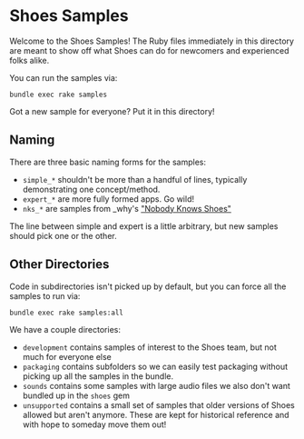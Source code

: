 # Shoes Samples

Welcome to the Shoes Samples! The Ruby files immediately in this directory are meant to show off what Shoes can do for newcomers and experienced folks alike.

You can run the samples via:

```
bundle exec rake samples
```

Got a new sample for everyone? Put it in this directory!

## Naming

There are three basic naming forms for the samples:

* `simple_*` shouldn't be more than a handful of lines, typically demonstrating one concept/method.
* `expert_*` are more fully formed apps. Go wild!
* `nks_*` are samples from _why's ["Nobody Knows Shoes"](http://cloud.github.com/downloads/shoes/shoes/nks.pdf)

The line between simple and expert is a little arbitrary, but new samples should pick one or the other.

## Other Directories

Code in subdirectories isn't picked up by default, but you can force all the samples to run via:

```
bundle exec rake samples:all
```

We have a couple directories:

* `development` contains samples of interest to the Shoes team, but not much for everyone else
* `packaging` contains subfolders so we can easily test packaging without picking up all the samples in the bundle.
* `sounds` contains some samples with large audio files we also don't want bundled up in the `shoes` gem
* `unsupported` contains a small set of samples that older versions of Shoes allowed but aren't anymore. These are kept for historical reference and with hope to someday move them out!
